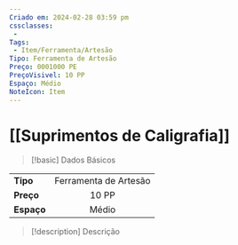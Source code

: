 ```yaml
---
Criado em: 2024-02-28 03:59 pm
cssclasses:
 - 
Tags:
 - Item/Ferramenta/Artesão
Tipo: Ferramenta de Artesão
Preço: 0001000 PE
PreçoVisivel: 10 PP
Espaço: Médio
NoteIcon: Item
---
```

# [[Suprimentos de Caligrafia]]

> [!basic] Dados Básicos
> 
|            |     |
| ---------- |:---:|
| **Tipo**   |   Ferramenta de Artesão   |
| **Preço**  |   10 PP   |
| **Espaço** |   Médio   |
>
 
> [!description] Descrição
> 
>
